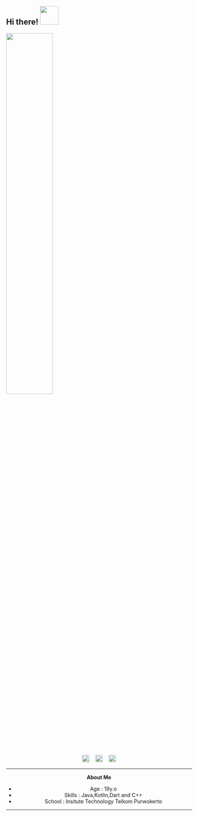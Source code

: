 <!-- ### Hi there, I'm Rizky 👋 -->
<h2> Hi there! <img src="https://media.giphy.com/media/mGcNjsfWAjY5AEZNw6/giphy.gif" width="50"></h2>
<!--
**lordacil/lordacil** is a ✨ _special_ ✨ repository because its `README.md` (this file) appears on your GitHub profile.

Here are some ideas to get you started:

- 🔭 I’m currently working on ...
- 🌱 I’m currently learning ...
- 👯 I’m looking to collaborate on ...
- 🤔 I’m looking for help with ...
- 💬 Ask me about ...
- 📫 How to reach me: ...
- 😄 Pronouns: ...
- ⚡ Fun fact: ...
-->

<!-- [nimek](https://user-images.githubusercontent.com/56204095/88059580-41079800-cb8f-11ea-8a10-f668fbb7a1cc.png) -->
<img src="https://user-images.githubusercontent.com/56204095/88059580-41079800-cb8f-11ea-8a10-f668fbb7a1cc.png" width="50%">

<center>
<a href="https://fb.me/nolep.sh"><img src="https://image.flaticon.com/icons/svg/174/174848.svg" alt="alt text" width="20" height="20"></a>      &nbsp;&nbsp;   <a href="https://instagram.com/rnugraha.id"><img src="https://image.flaticon.com/icons/svg/174/174855.svg" alt="alt text" width="20" height="20"></a>     &nbsp;&nbsp;   <a href="https://www.youtube.com/channel/UChDIv8GsgR2JUc9_q_EoVqA"><img src="https://image.flaticon.com/icons/svg/1562/1562715.svg" alt="alt text" width="20" height="20"></a>


___

**About Me**

- Age : 19y.o
- Skills : Java,Kotlin,Dart and C++
- School : Insitute Technology Telkom Purwokerto

___
<!--
[![Lordacil's github stats](https://github-readme-stats.vercel.app/api?username=lordacil)](https://github.com/lordacil/github-readme-stats)
-->
